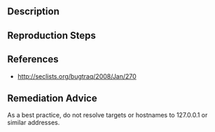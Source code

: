 ## Description


## Reproduction Steps


## References

- http://seclists.org/bugtraq/2008/Jan/270


## Remediation Advice

As a best practice, do not resolve targets or hostnames to 127.0.0.1 or similar addresses.

